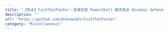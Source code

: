 ```yaml
---
title: "【免杀】FuckThatPacker：混淆加密 PowerShell 脚本免杀 Windows defender的 py 脚本工具"
description: ""
url: "https://github.com/Unknow101/FuckThatPacker"
category: "Miscellaneous"
---
```

